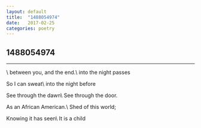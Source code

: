 ```yaml
---
layout: default
title:  "1488054974"
date:   2017-02-25
categories: poetry
---
```


## 1488054974

---
\\
between you, and the end.\\
into the night passes

So I can sweat\\
into the night before

See through the dawn\\
See through the door.

As an African American.\\
Shed of this world;

Knowing it has seen\\
It is a child

